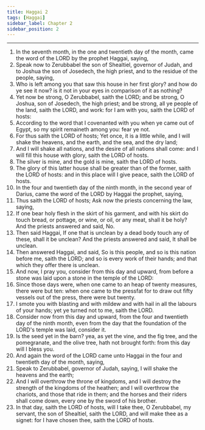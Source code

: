 ```yaml
---
title: Haggai 2
tags: [Haggai]
sidebar_label: Chapter 2
sidebar_position: 2
---
```


---
1. In the seventh month, in the one and twentieth day of the month, came the word of the LORD by the prophet Haggai, saying,
2. Speak now to Zerubbabel the son of Shealtiel, governor of Judah, and to Joshua the son of Josedech, the high priest, and to the residue of the people, saying,
3. Who is left among you that saw this house in her first glory? and how do ye see it now? is it not in your eyes in comparison of it as nothing?
4. Yet now be strong, O Zerubbabel, saith the LORD; and be strong, O Joshua, son of Josedech, the high priest; and be strong, all ye people of the land, saith the LORD, and work: for I am with you, saith the LORD of hosts:
5. According to the word that I covenanted with you when ye came out of Egypt, so my spirit remaineth among you: fear ye not.
6. For thus saith the LORD of hosts; Yet once, it is a little while, and I will shake the heavens, and the earth, and the sea, and the dry land;
7. And I will shake all nations, and the desire of all nations shall come: and I will fill this house with glory, saith the LORD of hosts.
8. The silver is mine, and the gold is mine, saith the LORD of hosts.
9. The glory of this latter house shall be greater than of the former, saith the LORD of hosts: and in this place will I give peace, saith the LORD of hosts.
10. In the four and twentieth day of the ninth month, in the second year of Darius, came the word of the LORD by Haggai the prophet, saying,
11. Thus saith the LORD of hosts; Ask now the priests concerning the law, saying,
12. If one bear holy flesh in the skirt of his garment, and with his skirt do touch bread, or pottage, or wine, or oil, or any meat, shall it be holy? And the priests answered and said, No.
13. Then said Haggai, If one that is unclean by a dead body touch any of these, shall it be unclean? And the priests answered and said, It shall be unclean.
14. Then answered Haggai, and said, So is this people, and so is this nation before me, saith the LORD; and so is every work of their hands; and that which they offer there is unclean.
15. And now, I pray you, consider from this day and upward, from before a stone was laid upon a stone in the temple of the LORD:
16. Since those days were, when one came to an heap of twenty measures, there were but ten: when one came to the pressfat for to draw out fifty vessels out of the press, there were but twenty.
17. I smote you with blasting and with mildew and with hail in all the labours of your hands; yet ye turned not to me, saith the LORD.
18. Consider now from this day and upward, from the four and twentieth day of the ninth month, even from the day that the foundation of the LORD's temple was laid, consider it.
19. Is the seed yet in the barn? yea, as yet the vine, and the fig tree, and the pomegranate, and the olive tree, hath not brought forth: from this day will I bless you.
20. And again the word of the LORD came unto Haggai in the four and twentieth day of the month, saying,
21. Speak to Zerubbabel, governor of Judah, saying, I will shake the heavens and the earth;
22. And I will overthrow the throne of kingdoms, and I will destroy the strength of the kingdoms of the heathen; and I will overthrow the chariots, and those that ride in them; and the horses and their riders shall come down, every one by the sword of his brother.
23. In that day, saith the LORD of hosts, will I take thee, O Zerubbabel, my servant, the son of Shealtiel, saith the LORD, and will make thee as a signet: for I have chosen thee, saith the LORD of hosts.
